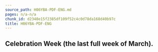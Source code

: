 ```yaml
---
source_path: H06YBA-PDF-ENG.md
pages: n/a-n/a
chunk_id: d2340e15f2385df109f52c4c0d78da168d40b97c
title: H06YBA-PDF-ENG
---
```

## Celebration Week (the last full week of March).
